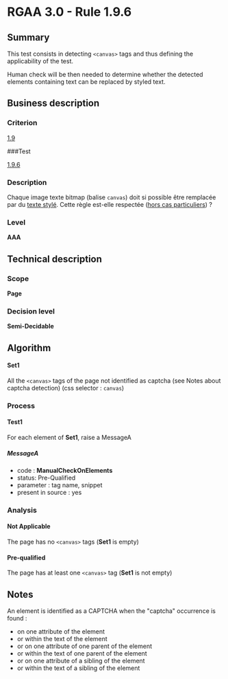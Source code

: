 # RGAA 3.0 -  Rule 1.9.6

## Summary

This test consists in detecting `<canvas>` tags and thus defining the applicability of the test.

Human check will be then needed to determine whether the detected elements containing text can be replaced by styled text.

## Business description

### Criterion

[1.9](http://references.modernisation.gouv.fr/referentiel-technique-0#crit-1-9)

###Test

[1.9.6](http://disic.github.io/rgaa_referentiel_en/RGAA3.0_Criteria_English_version_v1.html#test-1-9-6)

### Description

Chaque image texte bitmap (balise `canvas`) doit si possible &ecirc;tre remplac&eacute;e par du <a href="http://references.modernisation.gouv.fr/referentiel-technique-0#mTexteStyle">texte styl&eacute;</a>. Cette r&egrave;gle est-elle respect&eacute;e (<a href="http://references.modernisation.gouv.fr/referentiel-technique-0#cpCrit19-" title="Cas particuliers pour le crit&egrave;re 1.9">hors cas particuliers</a>) ?

### Level

**AAA**

## Technical description

### Scope

**Page**

### Decision level

**Semi-Decidable**

## Algorithm

#### Set1

All the `<canvas>` tags of the page not identified as captcha (see Notes about captcha detection) (css selector : `canvas`)

### Process

#### Test1

For each element of **Set1**, raise a MessageA

##### MessageA 

-    code : **ManualCheckOnElements** 
-    status: Pre-Qualified
-    parameter : tag name, snippet
-    present in source : yes

### Analysis

#### Not Applicable

The page has no `<canvas>` tags (**Set1** is empty)

#### Pre-qualified

The page has at least one `<canvas>` tag (**Set1** is not empty)

## Notes

An element is identified as a CAPTCHA when the "captcha" occurrence is found :

- on one attribute of the element
- or within the text of the element
- or on one attribute of one parent of the element
- or within the text of one parent of the element
- or on one attribute of a sibling of the element
- or within the text of a sibling of the element
